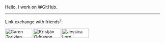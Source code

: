 Hello. I work on @GitHub.

---

Link exchange with friends<sup>[?](https://github.com/muan/muan/blob/master/LINK_EXCHANGE.md)</sup>:

<a href="https://github.com/gjtorikian"><img alt="Garen Torikian" width="88" height="31" src="https://user-images.githubusercontent.com/1153134/84700511-4420c000-af21-11ea-9d2e-79707793515d.png"></a>
<a href="https://github.com/koddsson"><img alt="Kristján Oddsson" width="88" height="31" src="https://user-images.githubusercontent.com/1153134/84697869-e12d2a00-af1c-11ea-964c-a3d678be48b6.png"></a>
<a href="https://github.com/jlord"><img alt="Jessica Lord" width="88" height="31" src="http://jlord.us/jlord_banner.png"></a>
